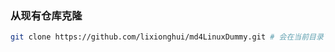 

### 从现有仓库克隆
```bash
git clone https://github.com/lixionghui/md4LinuxDummy.git # 会在当前目录下创建clone项目的目录
```
